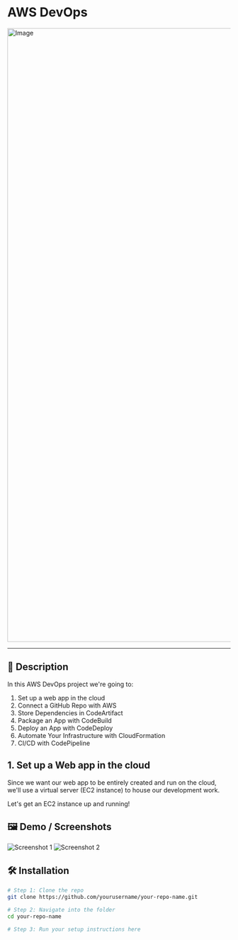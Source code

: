 # AWS DevOps

<img width="1385" alt="Image" src="https://github.com/user-attachments/assets/4e2cf657-5639-4359-af82-c27181fffa7e" />

---

## 📖 Description  
In this AWS DevOps project we're going to: 
1. Set up a web app in the cloud
2. Connect a GitHub Repo with AWS
3. Store Dependencies in CodeArtifact
4. Package an App with CodeBuild
5. Deploy an App with CodeDeploy
6. Automate Your Infrastructure with CloudFormation
7. CI/CD with CodePipeline

## 1. Set up a Web app in the cloud
Since we want our web app to be entirely created and run on the cloud, we'll use a virtual server (EC2 instance) to house our development work.

Let's get an EC2 instance up and running!

## 🖼️ Demo / Screenshots  
![Screenshot 1](https://via.placeholder.com/400x250.png?text=Screenshot+1)
![Screenshot 2](https://via.placeholder.com/400x250.png?text=Screenshot+2)

## 🛠️ Installation  
```bash
# Step 1: Clone the repo
git clone https://github.com/yourusername/your-repo-name.git

# Step 2: Navigate into the folder
cd your-repo-name

# Step 3: Run your setup instructions here
